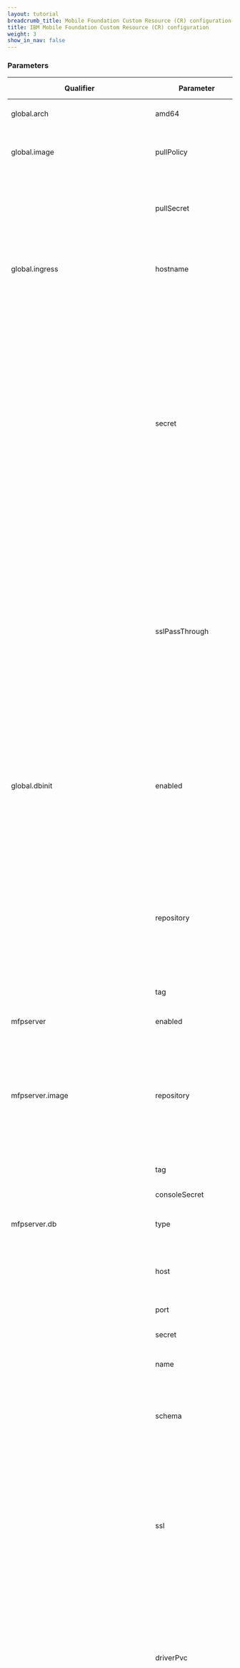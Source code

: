 ```yaml
---
layout: tutorial
breadcrumb_title: Mobile Foundation Custom Resource (CR) configuration
title: IBM Mobile Foundation Custom Resource (CR) configuration
weight: 3
show_in_nav: false
---
```

<!-- NLS_CHARSET=UTF-8 -->

### Parameters

| Qualifier | Parameter  | Definition | Allowed Value |
|---|---|---|---|
| global.arch |  amd64    | amd64 worker node scheduler preference in a hybrid cluster | amd64 |
| global.image     | pullPolicy | Image Pull Policy | Always, Never, or IfNotPresent. Default: **IfNotPresent** |
|      |  pullSecret    | Image pull secret | Required only if images are not hosted on OCP image registry. |
| global.ingress | hostname | The external hostname or IP address to be used by external clients | Leave blank to default to the IP address of the cluster proxy node|
|         | secret | TLS secret name| Specifies the name of the secret for the certificate that has to be used in the Ingress definition. The secret has to be pre-created using the relevant certificate and key. Mandatory if SSL/TLS is enabled. Pre-create the secret with Certificate & Key before supplying the name here. Refer [here](#optional-creating-tls-secret-for-ingress-configuration) |
|         | sslPassThrough | Enable SSL passthrough | Specifies is the SSL request should be passed through to the Mobile Foundation service - SSL termination occurs in the Mobile Foundation service.  **false** (default) or true|
| global.dbinit | enabled | Enable initialization of Server, Push and Application Center databases | Initializes databases and create schemas / tables for Server, Push and Application Center deployment.(Not required for Analytics).  **true** (default) or false |
|  | repository | Docker image repository for database initialization | Repository of the Mobile Foundation database docker image. Make sure the placeholder REPO_URL is replaced with right docker registry url. |
|           | tag          | Docker image tag | See Docker tag description |
| mfpserver | enabled          | Flag to enable Server | **true** (default) or false |
| mfpserver.image | repository | Docker image repository | Repository of the Mobile Foundation Server docker image. Make sure the placeholder REPO_URL is replaced with right docker registry url. |
|           | tag          | Docker image tag | See Docker tag description |
|           | consoleSecret | A pre-created secret for login | Refer [here](#optional-creating-custom-defined-console-login-secrets)
|  mfpserver.db | type | Supported database vendor name. | **DB2** (default) / MySQL / Oracle |
|               | host | IP address or hostname of the database where Mobile Foundation Server tables need to be configured. | |
|                       | port | 	Port where database is setup | |
|                       | secret | A precreated secret which has database credentials| |
|                       | name | Name of the Mobile Foundation Server database | |
|                       | schema | Server db schema to be created. | If the schema already present, it will be used. Otherwise, it will be created. |
|                       | ssl | Database connection type  | Specify if you database connection has to be http or https. Default value is **false** (http). Make sure that the database port is also configured for the same connection mode |
|                       | driverPvc | Persistent Volume Claim to access the JDBC Database Driver| Specify the name of the persistent volume claim that hosts the JDBC database driver. Required if the database type selected is not DB2 |
|                       | adminCredentialsSecret | MFPServer DB Admin Secret | If you have enabled DB initialization ,then provide the secret to create database tables and schemas for Mobile Foundation components. |
| mfpserver | adminClientSecret | Admin client secret | Specify the Client Secret name created. Refer [here](#optional-creating-secrets-for-confidential-clients)  |
|  | pushClientSecret | Push client secret | Specify the Client Secret name created. Refer [here](#optional-creating-secrets-for-confidential-clients) |
|  | liveupdateClientSecret | LiveUpddate client secret | Specify the Client Secret name created. Refer [here](#optional-creating-secrets-for-confidential-clients) |
| mfpserver.replicas |  | The number of instances (pods) of Mobile Foundation Server that need to be created | Positive integer (Default: **3**) |
| mfpserver.autoscaling     | enabled | Specifies whether a horizontal pod autoscaler (HPA) is deployed. Note that enabling this field disables the replicas field. | **false** (default) or true |
|           | min  | Lower limit for the number of pods that can be set by the autoscaler. | Positive integer (default to **1**) |
|           | max | Upper limit for the number of pods that can be set by the autoscaler. Cannot be lower than min. | Positive integer (default to **10**) |
|           | targetcpu | Target average CPU utilization (represented as a percentage of requested CPU) over all the pods. | Integer between 1 and 100(default to **50**) |
| mfpserver.pdb     | enabled | Specifu whether to enable/disable PDB. | **true** (default) or false |
|           | min  | minimum available pods | Positive integer (default to 1) |
|    mfpserver.customConfiguration |  |  Custom server configuration (Optional)  | Provide server specific additional configuration reference to a pre-created config map. Refer [here](#optional-custom-server-configuration)|
| mfpserver | keystoreSecret | Refer the [configuration section](#optional-creating-custom-keystore-secret-for-the-deployments) to pre-create the secret with keystores and their passwords.|
| mfpserver.resources | limits.cpu  | Describes the maximum amount of CPU allowed.  | Default is **2000m**. See Kubernetes - [meaning of CPU](https://kubernetes.io/docs/concepts/configuration/manage-compute-resources-container/#meaning-of-cpu) |
|                  | limits.memory | Describes the maximum amount of memory allowed. | Default is **2048Mi**. See Kubernetes - [meaning of Memory](https://kubernetes.io/docs/concepts/configuration/manage-compute-resources-container/#meaning-of-memory)|
|           | requests.cpu  | Describes the minimum amount of CPU required - if not specified will default to limit (if specified) or otherwise implementation-defined value.  | Default is **1000m**. See Kubernetes - [meaning of CPU](https://kubernetes.io/docs/concepts/configuration/manage-compute-resources-container/#meaning-of-cpu) |
|           | requests.memory | Describes the minimum amount of memory required. If not specified, the memory amount will default to the limit (if specified) or the implementation-defined value. | Default is **1536Mi**. See Kubernetes - [meaning of Memory](https://kubernetes.io/docs/concepts/configuration/manage-compute-resources-container/#meaning-of-memory) |
| mfppush | enabled          | Flag to enable Mobile Foundation Push | **true** (default) or false |
|           | repository   | Docker image repository |Repository of the Mobile Foundation Push docker image. Make sure the placeholder REPO_URL is replaced with right docker registry url. |
|           | tag          | Docker image tag | See Docker tag description |
| mfppush.replicas | | The number of instances (pods) of Mobile Foundation Server that need to be created | Positive integer (Default: **3**) |
| mfppush.autoscaling     | enabled | Specifies whether a horizontal pod autoscaler (HPA) is deployed. Note that enabling this field disables the replicaCount field. | **false** (default) or true |
|           | min  | Lower limit for the number of pods that can be set by the autoscaler. | Positive integer (default to **1**) |
|           | max | Upper limit for the number of pods that can be set by the autoscaler. Cannot be lower than minReplicas. | Positive integer (default to **10**) |
|           | targetcpu | Target average CPU utilization (represented as a percentage of requested CPU) over all the pods. | Integer between 1 and 100(default to **50**) |
| mfppush.pdb     | enabled | Specifu whether to enable/disable PDB. | **true** (default) or false |
|           | min  | minimum available pods | Positive integer (default to 1) |
| mfppush.customConfiguration |  |  Custom configuration (Optional)  | Provide Push specific additional configuration reference to a pre-created config map. Refer [here](#optional-custom-server-configuration) |
| mfppush | keystoresSecretName | Refer the [configuration section](#optional-creating-custom-keystore-secret-for-the-deployments) to pre-create the secret with keystores and their passwords.|
| mfppush.resources | limits.cpu  | Describes the maximum amount of CPU allowed.  | Default is **1000m**. See Kubernetes - [meaning of CPU](https://kubernetes.io/docs/concepts/configuration/manage-compute-resources-container/#meaning-of-cpu) |
|                  | limits.memory | Describes the maximum amount of memory allowed. | Default is **2048Mi**. See Kubernetes - [meaning of Memory](https://kubernetes.io/docs/concepts/configuration/manage-compute-resources-container/#meaning-of-memory)|
|           | requests.cpu  | Describes the minimum amount of CPU required - if not specified will default to limit (if specified) or otherwise implementation-defined value.  | Default is **750m**. See Kubernetes - [meaning of CPU](https://kubernetes.io/docs/concepts/configuration/manage-compute-resources-container/#meaning-of-cpu) |
|           | requests.memory | Describes the minimum amount of memory required. If not specified, the memory amount will default to the limit (if specified) or the implementation-defined value. | Default is **1024Mi**. See Kubernetes - [meaning of Memory](https://kubernetes.io/docs/concepts/configuration/manage-compute-resources-container/#meaning-of-memory) |
| mfpliveupdate | enabled          | Flag to enable Liveupdate | **false** (default) or true |
| mfpliveupdate.image | repository          | Docker image repository | Repository of the Mobile Foundation Live Update  docker image. Make sure the placeholder REPO_URL is replaced with right docker registry url. |
|           | tag          | Docker image tag | See Docker tag description. |
|           | consoleSecret | A pre-created secret for login | Refer [here](#optional-creating-custom-defined-console-login-secrets).|
| mfpliveupdate.db | type          | Supported database vendor name | **DB2** (default) / MySQL / Oracle |
|  | host          | IP address or hostname of the database where Mobile Foundation Server tables need to be configured. |  |
|  | port          | Database Port number. |  |
|  | secret          | A pre-created secret, which has database credentials. |  |
|  | name          | Name of the Mobile Foundation Server database. |  |
|  | schema          | Server db schema to be created. | If the schema is already present, it will be used. Otherwise, it will be created. |
|  | ssl          | Database connection type. | Specify if you database connection has to be http or https. Default value is **false** (http). Make sure that the database port is also configured for the same connection mode. |
|  | driverPvc          | Persistent Volume Claim to access the JDBC Database Driver. | Specify the name of the persistent volume claim that hosts the JDBC database driver. Required, if the database type selected is not DB2. |
|  | adminCredentialsSecret          | MFPServer DB Admin Secret. | If you have enabled DB initialization ,then provide the secret to create database tables and schemas for Mobile Foundation components. |
| mfpliveupdate.replicas |   | The number of instances (pods) of Mobile Foundation Liveupdate that need to be created. | Positive integer (Default: **2**. |
| mfpliveupdate.autoscaling | enabled  | Specifies whether a horizontal pod autoscaler (HPA) is deployed. Note that enabling this field disables the replicas field. | **false** (default) or true. |
|  | min  | Lower limit for the number of pods that can be set by the autoscaler. | Positive integer (defaults to **1**). |
|  | max  | Upper limit for the number of pods that can be set by the autoscaler. Cannot be lower than min. | Positive integer (defaults to **10**). |
|  | targetcpu  | Target average CPU utilization (represented as a percentage of requested CPU) over all the pods. | Integer between 1 and 100(defaults to **50**). |
| mfpliveupdate.pdb | enabled  | Specify whether to enable/disable PDB. | **true** (default) or false. |
|  | min  | minimum available pods | Positive integer (defaults to **1**). |
| mfpliveupdate.customConfiguration |   | Custom server configuration (Optional). | Provide server specific additional configuration reference to a pre-created config map. Refer [here](#optional-custom-server-configuration). |
| mfpliveupdate | keystoreSecret          | Refer the [configuration section](#optional-creating-custom-keystore-secret-for-the-deployments) to pre-create the secret with keystores and their passwords. |  |
| mfpliveupdate.resources | limits.cpu  | Describes the maximum amount of CPU allowed. | Default is **1000m**. See Kubernetes - [meaning of CPU](https://kubernetes.io/docs/concepts/configuration/manage-compute-resources-container/#meaning-of-cpu). |
|  | limits.memory  | Describes the maximum amount of memory allowed. | Default is **2048Mi**. See Kubernetes - [meaning of Memory](https://kubernetes.io/docs/concepts/configuration/manage-compute-resources-container/#meaning-of-memory). |
|  | requests.cpu  | Describes the minimum amount of CPU required - if not specified will default to limit (if specified) or otherwise implementation-defined value. | Default is **750m**. See Kubernetes - [meaning of CPU](https://kubernetes.io/docs/concepts/configuration/manage-compute-resources-container/#meaning-of-cpu). |
|  | requests.memory  | Describes the minimum amount of memory required. If not specified, the memory amount will default to the limit (if specified) or the implementation-defined value. | Default is 1024Mi. See Kubernetes - [meaning of Memory](https://kubernetes.io/docs/concepts/configuration/manage-compute-resources-container/#meaning-of-memory). |
| mfpanalytics | enabled          | Flag to enable analytics | **false** (default) or true |
| mfpanalytics.image | repository          | Docker image repository | Repository of the Mobile Foundation Operational Analytics docker image. Make sure the placeholder REPO_URL is replaced with right docker registry url. |
|           | tag          | Docker image tag | See Docker tag description |
|           | consoleSecret | A pre-created secret for login | Refer [here](#optional-creating-custom-defined-console-login-secrets)|
| mfpanalytics.replicas |  | The number of instances (pods) of Mobile Foundation Operational Analytics that need to be created | Positive integer (Default: **2**) |
| mfpanalytics.autoscaling     | enabled | Specifies whether a horizontal pod autoscaler (HPA) is deployed. Note that enabling this field disables the replicaCount field. | **false** (default) or true |
|           | min  | Lower limit for the number of pods that can be set by the autoscaler. | Positive integer (default to **1**) |
|           | max | Upper limit for the number of pods that can be set by the autoscaler. Cannot be lower than minReplicas. | Positive integer (default to **10**) |
|           | targetcpu | Target average CPU utilization (represented as a percentage of requested CPU) over all the pods. | Integer between 1 and 100(default to 50) |
|  mfpanalytics.shards|  | Number of Elasticsearch shards for Mobile Foundation Analytics | default to 2|             
|  mfpanalytics.replicasPerShard|  | Number of Elasticsearch replicas to be maintained per each shard for Mobile Foundation Analytics | default to **2**|
| mfpanalytics.persistence | enabled         | Use a PersistentVolumeClaim to persist data                        | **true** |                                                 |
|            |useDynamicProvisioning      | Specify a storageclass or leave empty  | **false**  |                                                  |
|           |volumeName| Provide an volume name  | **data-stor** (default) |
|           |claimName| Provide an existing PersistentVolumeClaim  | nil |
|           |storageClassName     | Storage class of backing PersistentVolumeClaim | nil |
|           |size             | Size of data volume      | 20Gi |
| mfpanalytics.pdb     | enabled | Specify whether to enable/disable PDB. | **true** (default) or false |
|           | min  | minimum available pods | Positive integer (default to **1**) |
|    mfpanalytics.customConfiguration |  |  Custom configuration (Optional)  | Provide Analytics specific additional configuration reference to a pre-created config map. Refer [here](#optional-custom-server-configuration |
| mfpanalytics | keystoreSecret | Refer the [configuration section](#optional-creating-custom-keystore-secret-for-the-deployments) to pre-create the secret with keystores and their passwords.|
| mfpanalytics.resources | limits.cpu  | Describes the maximum amount of CPU allowed.  | Default is **1000m**. See Kubernetes - [meaning of CPU](https://kubernetes.io/docs/concepts/configuration/manage-compute-resources-container/#meaning-of-cpu) |
|                  | limits.memory | Describes the maximum amount of memory allowed. | Default is **2048Mi**. See Kubernetes - [meaning of Memory](https://kubernetes.io/docs/concepts/configuration/manage-compute-resources-container/#meaning-of-memory)|
|           | requests.cpu  | Describes the minimum amount of CPU required - if not specified will default to limit (if specified) or otherwise implementation-defined value.  | Default is **750m**. See Kubernetes - [meaning of CPU](https://kubernetes.io/docs/concepts/configuration/manage-compute-resources-container/#meaning-of-cpu) |
|           | requests.memory | Describes the minimum amount of memory required. If not specified, the memory amount will default to the limit (if specified) or the implementation-defined value. | Default is 1024Mi. See Kubernetes - [meaning of Memory](https://kubernetes.io/docs/concepts/configuration/manage-compute-resources-container/#meaning-of-memory) |
| mfpanalytics_recvr | enabled          | Flag to enable Analytics Receiver | **false** (default) or true |
| mfpanalytics_recvr.image | repository          | Docker image repository | Repository of the Mobile Foundation Live Update  docker image. Make sure the placeholder REPO_URL is replaced with right docker registry url. |
|           | tag          | Docker image tag | See Docker tag description. |
| mfpanalytics_recvr.replicas |   | The number of instances (pods) of Mobile Foundation Analytics Receiver that needs to be created. | Positive integer (Default: **1**. |
| mfpanalytics_recvr.autoscaling | enabled  | Specifies whether a horizontal pod autoscaler (HPA) is deployed. Note that enabling this field disables the replicaCount field. | **false** (default) or true. |
|  | min  | Lower limit for the number of pods that can be set by the autoscaler. | Positive integer (defaults to **1**). |
|  | max  | Upper limit for the number of pods that can be set by the autoscaler. Cannot be lower than min. | Positive integer (defaults to **10**). |
|  | targetcpu  | Target average CPU utilization (represented as a percentage of requested CPU) over all the pods. | Integer between 1 and 100(defaults to **50**). |
| mfpanalytics_recvr.pdb | enabled  | Specify whether to enable/disable PDB. | **true** (default) or false. |
|  | min  | minimum available pods | Positive integer (defaults to **1**). |
| mfpanalytics_recvr | analyticsRecvrSecret     | A pre-created secret for receiver. | Refer [here](#optional-creating-custom-keystore-secret-for-the-deployments). |
| mfpanalytics_recvr.customConfiguration |  | Custom configuration (Optional). | Provide Analytics specific additional configuration reference to a pre-created config map. Refer [here](#optional-custom-server-configuration). |
| mfpanalytics_recvr | keystoreSecret     | Refer the [configuration section](#optional-creating-custom-keystore-secret-for-the-deployments) to pre-create the secret with keystores and their passwords. |  |
| mfpanalytics_recvr.resources | limits.cpu  | Describes the maximum amount of CPU allowed. | Default is **1000m**. See Kubernetes - [meaning of CPU](https://kubernetes.io/docs/concepts/configuration/manage-compute-resources-container/#meaning-of-cpu). |
|  | limits.memory  | Describes the maximum amount of memory allowed. | Default is **2048Mi**. See Kubernetes - [meaning of Memory](https://kubernetes.io/docs/concepts/configuration/manage-compute-resources-container/#meaning-of-memory). |
|  | requests.cpu  | Describes the minimum amount of CPU required - if not specified will default to limit (if specified) or otherwise implementation-defined value. | Default is **750m**. See Kubernetes - [meaning of CPU](https://kubernetes.io/docs/concepts/configuration/manage-compute-resources-container/#meaning-of-cpu). |
|  | requests.memory  | Describes the minimum amount of memory required. If not specified, the memory amount will default to the limit (if specified) or the implementation-defined value. | Default is 1024Mi. See Kubernetes - [meaning of Memory](https://kubernetes.io/docs/concepts/configuration/manage-compute-resources-container/#meaning-of-memory). |
| mfpappcenter | enabled          | Flag to enable Application Center | **false** (default) or true |  
| mfpappcenter.image | repository          | Docker image repository | Repository of the Mobile Foundation Application Center docker image. Make sure the placeholder REPO_URL is replaced with right docker registry url. |
|           | tag          | Docker image tag | See Docker tag description |
|           | consoleSecret | A pre-created secret for login | Refer [here](#optional-creating-custom-defined-console-login-secrets)|
|  mfpappcenter.db | type | Supported database vendor name. | **DB2** (default) / MySQL / Oracle |
|                   | host | IP address or hostname of the database where Appcenter database needs to be configured	| |
|                       | port | 	Port of the database  | |             
|                       | name | Name of the database to be used | The database has to be precreated.|
|                       | secret | A precreated secret which has database credentials| |
|                       | schema | Application Center database schema to be created. | If the schema already exists, it will be used. If not, one will be created. |
|                       | ssl |Database connection type  | Specify if you database connection has to be http or https. Default value is **false** (http). Make sure that the database port is also configured for the same connection mode |
|                       | driverPvc | Persistent Volume Claim to access the JDBC Database Driver| Specify the name of the persistent volume claim that hosts the JDBC database driver. Required if the database type selected is not DB2 |
|                       | adminCredentialsSecret | Application Center DB Admin Secret | If you have enabled DB initialization, then provide the secret to create database tables and schemas for Mobile Foundation components |
| mfpappcenter.autoscaling     | enabled | Specifies whether a horizontal pod autoscaler (HPA) is deployed. Note that enabling this field disables the replicaCount field. | **false** (default) or true |
|           | min | Lower limit for the number of pods that can be set by the autoscaler. | Positive integer (default to **1**) |
|           | max | Upper limit for the number of pods that can be set by the autoscaler. Cannot be lower than minReplicas. | Positive integer (default to **10**) |
|           | targetcpu | Target average CPU utilization (represented as a percentage of requested CPU) over all the pods. | Integer between 1 and 100(default to **50**) |
| mfpappcenter.pdb     | enabled | Specifu whether to enable/disable PDB. | **true** (default) or false |
|           | min  | minimum available pods | Positive integer (default to **1**) |
| mfpappcenter.customConfiguration |  |  Custom configuration (Optional)  | Provide Application Center specific additional configuration reference to a pre-created config map. Refer [here](#optional-custom-server-configuration) |
| mfpappcenter | keystoreSecret | Refer the [configuration section](#optional-creating-custom-keystore-secret-for-the-deployments) to pre-create the secret with keystores and their passwords.|
| mfpappcenter.resources | limits.cpu  | Describes the maximum amount of CPU allowed.  | Default is **1000m**. See Kubernetes - [meaning of CPU](https://kubernetes.io/docs/concepts/configuration/manage-compute-resources-container/#meaning-of-cpu) |
|                  | limits.memory | Describes the maximum amount of memory allowed. | Default is **2048Mi**. See Kubernetes - [meaning of Memory](https://kubernetes.io/docs/concepts/configuration/manage-compute-resources-container/#meaning-of-memory)|
|           | requests.cpu  | Describes the minimum amount of CPU required - if not specified will default to limit (if specified) or otherwise implementation-defined value.  | Default is **750m**. See Kubernetes - [meaning of CPU](https://kubernetes.io/docs/concepts/configuration/manage-compute-resources-container/#meaning-of-cpu) |
|           | requests.memory | Describes the minimum amount of memory required. If not specified, the memory amount will default to the limit (if specified) or the implementation-defined value. | Default is **1024Mi**. See Kubernetes - [meaning of Memory](https://kubernetes.io/docs/concepts/configuration/manage-compute-resources-container/#meaning-of-memory) |

## [OPTIONAL] Creating Custom Defined Console Login secrets

By default, the console login secrets for all the mobile foundation components are created automatically during the deployment. Optionally one can choose to create **Login Secret** to access Server, Analytics and Application Center console explictly. Following is the example.

For Server,

```bash
kubectl create secret generic serverlogin --from-literal=MFPF_ADMIN_USER=admin --from-literal=MFPF_ADMIN_PASSWORD=admin
```

For Analytics,

```bash
kubectl create secret generic analyticslogin --from-literal=MFPF_ANALYTICS_ADMIN_USER=admin --from-literal=MFPF_ANALYTICS_ADMIN_PASSWORD=admin
```

For Analytics receiver,

```bash
kubectl create secret generic analytics_recvrsecret --from-literal=MFPF_ANALYTICS_RECVR_USER=admin --from-literal=MFPF_ANALYTICS_RECVR_PASSWORD=admin
```

For Application Center,

```bash
kubectl create secret generic appcenterlogin --from-literal=MFPF_APPCNTR_ADMIN_USER=admin --from-literal=MFPF_APPCNTR_ADMIN_PASSWORD=admin
```

> NOTE: If these secrets are not provided, they are created with default username and password of admin/admin during the installation of Mobile Foundation.

## [OPTIONAL] Creating TLS secret for ingress configuration

Mobile Foundation components can be configured with hostname based Ingress for external clients to reach them using hostname. The Ingress can be secured by using a TLS private key and certificate. The TLS private key and certificate must be defined in a secret with key names `tls.key` and `tls.crt`.

The secret **mf-tls-secret** is created in the same namespace as the Ingress resource by using the following command.

```
kubectl create secret tls mf-tls-secret --key=/path/to/tls.key --cert=/path/to/tls.crt
```

The name of the secret is then provided in the field *global.ingress.secret* in the custom resource configuration yaml.

## [OPTIONAL] Creating custom keyStore secret for the deployments

You can provide your own keystore and truststore to Server, Push, Analytics and Application Center deployment by creating a secret with your own keystore and truststore.

Pre-create a secret with `keystore.jks` and `truststore.jks` along with keystore and trustore password using the literals KEYSTORE_PASSWORD and TRUSTSTORE_PASSWORD  provide the secret name in the field keystoreSecret of respective component.

Below is an example of creating keystore secret for the server deployment using  `keystore.jks`, `truststore.jks` and set their passwords.
```
kubectl create secret generic server-secret --from-file=./keystore.jks --from-file=./truststore.jks --from-literal=KEYSTORE_PASSWORD=worklight --from-literal=TRUSTSTORE_PASSWORD=worklight
```

> NOTE: The names of the files and literals should be the same as mentioned in command above.	Provide this secret name in `keystoresSecretName` input field of respective component to override the default keystores when configuring the helm chart.


## [OPTIONAL] Creating secrets for confidential clients

Mobile Foundation Server is predefined with confidential clients for Admin Service. The credentials for these clients are provided in the `mfpserver.adminClientSecret` and `mfpserver.pushClientSecret` fields.

These secrets can be created as follows:

```
kubectl create secret generic mf-admin-client --from-literal=MFPF_ADMIN_AUTH_CLIENTID=admin --from-literal=MFPF_ADMIN_AUTH_SECRET=admin

kubectl create secret generic mf-push-client --from-literal=MFPF_PUSH_AUTH_CLIENTID=admin --from-literal=MFPF_PUSH_AUTH_SECRET=admin
```

If the values for these fields `mfpserver.pushClientSecret`, `mfpserver.adminClientSecret` and `mfpserver.liveupdateClientSecret` are not provided during helm chart installation, default client secrets are created respectively with below credentials as follows:

* `admin / nimda` for `mfpserver.adminClientSecret`
* `push / hsup` for `mfpserver.pushClientSecret`
* `liveupdate / etadpuevil` for `mfpserver.liveupdateClientSecret`

## [OPTIONAL] Custom Server Configuration

To customise the configuration (example: modifying a log trace setting, adding a new jndi property and so on), you will have to create a configmap with the configuration XML file. This allows you to add a new configuration setting or override the existing configurations of the Mobile Foundation components.

The custom configuration is accessed by the Mobile Foundation components through a configMap (mfpserver-custom-config) which can be created as follows -

```
kubectl create configmap mfpserver-custom-config --from-file=<configuration file in XML format>
```

The configmap created using the above command should be provided in the **Custom Server Configuration** in the Helm chart while deploying Mobile Foundation.

Below is an example of setting the trace log specification to warning (The default setting is info) using mfpserver-custom-config configmap.

- Sample config XML (logging.xml)

```
<server>
        <logging maxFiles="5" traceSpecification="com.ibm.mfp.*=debug:*=warning"
        maxFileSize="20" />
</server>
```

- Creating configmap and add the same during the helm chart deployment

```
kubectl create configmap mfpserver-custom-config --from-file=logging.xml
```

- Notice the change in the messages.log (of Mobile Foundation components) - ***Property traceSpecification will be set to com.ibm.mfp.=debug:\*=warning.***

## [OPTIONAL] Using custom generated LTPA keys

By default, the images of Mobile Foundation bundles a set of `ltpa.keys` for each Mobile Foundation component. In production environment, when there is a need to update the out-of-the-box `ltpa.keys` with custom generated ones, you can use custom configuration to add any custom generated `ltpa.keys` along with the config xml.

Following is the config sample `ltpa.xml`.

```xml
<server description="mfpserver">
    <ltpa
        keysFileName="ltpa.keys" />
    <webAppSecurity ssoUseDomainFromURL="true" />
</server>
```

The following command is an example of adding the custom LTPA keys.

```bash
kubectl create configmap mfpserver-custom-config --from-file=ltpa.xml --from-file=ltpa.keys
```

For more details about the LTPA keys generation and other details, refer to the [Liberty documentation](https://www.ibm.com/support/knowledgecenter/en/SSEQTP_liberty/com.ibm.websphere.wlp.doc/ae/twlp_sec_ltpa.html).

**Note:** Having multiple custom-configmaps is not supported for adding custom configuration, instead it is recommended to create the custom configuration *configmap* as follows.

```bash
kubectl create configmap mfpserver-custom-config --from-file=ltpa.xml --from-file=ltpa.keys --from-file=moreconfig.xml
```
